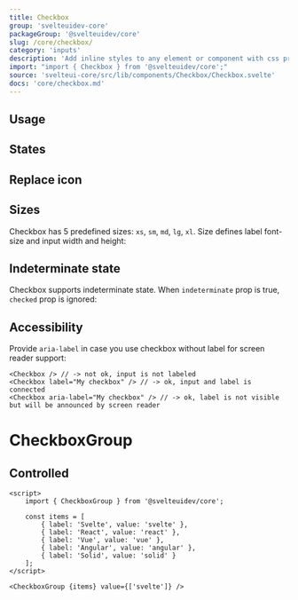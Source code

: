 ```yaml
---
title: Checkbox
group: 'svelteuidev-core'
packageGroup: '@svelteuidev/core'
slug: /core/checkbox/
category: 'inputs'
description: 'Add inline styles to any element or component with css prop'
import: "import { Checkbox } from '@svelteuidev/core';"
source: 'svelteui-core/src/lib/components/Checkbox/Checkbox.svelte'
docs: 'core/checkbox.md'
---
```


<script>
    import { Demo, CheckboxDemos } from '@svelteuidev/demos';
    import { Heading } from 'components';

    // const items = [
	// 	{
	// 		value: "@svelteuidev/core",
	// 		label: "@svelteuidev/core"
	// 	},
	// 	{
	// 		value: "@svelteuidev/actions",
	// 		label: "@svelteuidev/actions"
	// 	},
	// 	{
	// 		value: "@svelteuidev/utilities",
	// 		label: "@svelteuidev/utilities"
	// 	},
	// 	{
	// 		value: "@svelteuidev/motion",
	// 		label: "@svelteuidev/motion"
	// 	},
	// 	{
	// 		value: "@svelteuidev/prism",
	// 		label: "@svelteuidev/prism"
	// 	}
	// ];
    // let packages = ["@svelteuidev/core", "@svelteuidev/actions"];

    // const checkbox = `
    // <script>
    //     import { Checkbox } from '@svelteuidev/core'
    // <\/script>

    // <Checkbox label="I agree to sell my privacy"\/>
    // <Checkbox
    //     label="I agree to sell my privacy"
    //     color="red"
    //     radius="xl"
    //     size="xl"
    // \/>
    // <Checkbox
    //     label="I agree to sell my privacy"
    //     color="violet"
    //     radius="xs"
    //     size="md"
    //     disabled
    // \/>
    // `
    // const checkboxStates = `
    // <script>
    //     import { Checkbox } from '@svelteuidev/core'
    // <\/script>

    // <Checkbox checked={false} label="Default checkbox" \/>
    // <Checkbox checked={false} indeterminate label="Indeterminate checkbox" \/>
    // <Checkbox checked label="Checked checkbox" \/>
    // <Checkbox disabled label="Disabled checkbox" \/>
    // <Checkbox disabled checked label="Disabled checked checkbox" \/>
    // <Checkbox disabled indeterminate label="Disabled indeterminate checkbox" \/>
    // `
    // const checkboxSizes = `
    // <script>
    //     import { Checkbox } from '@svelteuidev/core'
    // <\/script>

    // {#each ['xs', 'sm', 'md', 'lg', 'xl'] as size}
    //     <Checkbox size={size} label={\`$\{size\} checkbox\`}\/>
    // {/each}
    // `
    // const checkboxIndeterminateState = `
    // <script>
    //     import { Checkbox } from '@svelteuidev/core'
    // <\/script>

    // <Checkbox checked={false} indeterminate label="Indeterminate checkbox" \/>
    // <Checkbox checked={true} indeterminate label="Indeterminate checkbox" \/>
    // `
    // const checkboxCheckboxGroup = `
    // <script>
    //     import { CheckboxGroup } from '@svelteuidev/core'
    // <\/script>

    // <CheckboxGroup
	//  	items={items} 
	//  	bind:value={packages} 
	//  	label={"Choose your packages"} 
	//  \/>
    //  <Title align='center'>Packages<\/Title>
    //  <Text align='center'>{packages}<\/Text>
    // `
</script>

<Heading />

## Usage

<Demo demo={CheckboxDemos.configurator} />

## States

<Demo demo={CheckboxDemos.states} />

## Replace icon

<Demo demo={CheckboxDemos.icon} />

## Sizes

Checkbox has 5 predefined sizes: `xs`, `sm`, `md`, `lg`, `xl`. Size defines label font-size and input width and height:

<Demo demo={CheckboxDemos.sizes} />

## Indeterminate state

Checkbox supports indeterminate state. When `indeterminate` prop is true, `checked` prop is ignored:

<Demo demo={CheckboxDemos.indeterminate} />

## Accessibility

Provide `aria-label` in case you use checkbox without label for screen reader support:

```svelte
<Checkbox /> // -> not ok, input is not labeled
<Checkbox label="My checkbox" /> // -> ok, input and label is connected
<Checkbox aria-label="My checkbox" /> // -> ok, label is not visible but will be announced by screen reader
```

# CheckboxGroup

<Demo demo={CheckboxDemos.groupConfigurator} />

## Controlled

```svelte
<script>
    import { CheckboxGroup } from '@svelteuidev/core';

    const items = [
        { label: 'Svelte', value: 'svelte' },
        { label: 'React', value: 'react' },
        { label: 'Vue', value: 'vue' },
        { label: 'Angular', value: 'angular' },
        { label: 'Solid', value: 'solid' }
    ];
</script>

<CheckboxGroup {items} value={['svelte']} />
```
